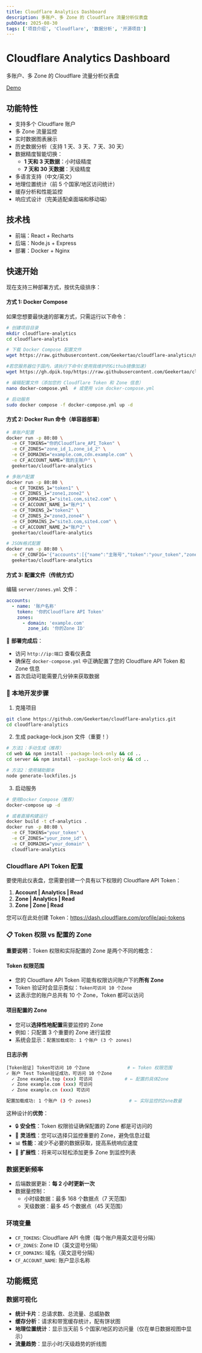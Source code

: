 ```yaml
---
title: Cloudflare Analytics Dashboard
description: 多账户、多 Zone 的 Cloudflare 流量分析仪表盘
pubDate: 2025-08-30
tags: ['项目介绍', 'Cloudflare', '数据分析', '开源项目']
---
```


# Cloudflare Analytics Dashboard

多账户、多 Zone 的 Cloudflare 流量分析仪表盘

[Demo](https://analytics.geekertao.top)

## 功能特性

- 支持多个 Cloudflare 账户
- 多 Zone 流量监控
- 实时数据图表展示
- 历史数据分析（支持 1 天、3 天、7 天、30 天）
- 数据精度智能切换：
  - **1 天和 3 天数据**：小时级精度
  - **7 天和 30 天数据**：天级精度
- 多语言支持（中文/英文）
- 地理位置统计（前 5 个国家/地区访问统计）
- 缓存分析和性能监控
- 响应式设计（完美适配桌面端和移动端）

## 技术栈

- 前端：React + Recharts
- 后端：Node.js + Express
- 部署：Docker + Nginx

## 快速开始

现在支持三种部署方式，按优先级排序：

#### 方式 1: Docker Compose

如果您想要最快速的部署方式，只需运行以下命令：

```bash
# 创建项目目录
mkdir cloudflare-analytics
cd cloudflare-analytics

# 下载 Docker Compose 配置文件
wget https://raw.githubusercontent.com/Geekertao/cloudflare-analytics/main/docker-compose.yml

#若您服务器位于国内，请执行下命令(使用我维护的Github镜像加速)
wget https://gh.dpik.top/https://raw.githubusercontent.com/Geekertao/cloudflare-analytics/main/docker-compose.yml

# 编辑配置文件（添加您的 Cloudflare Token 和 Zone 信息）
nano docker-compose.yml  # 或使用 vim docker-compose.yml

# 启动服务
sudo docker compose -f docker-compose.yml up -d
```

#### 方式 2: Docker Run 命令（单容器部署）

```bash
# 单账户配置
docker run -p 80:80 \
  -e CF_TOKENS="你的Cloudflare_API_Token" \
  -e CF_ZONES="zone_id_1,zone_id_2" \
  -e CF_DOMAINS="example.com,cdn.example.com" \
  -e CF_ACCOUNT_NAME="我的主账户" \
  geekertao/cloudflare-analytics

# 多账户配置
docker run -p 80:80 \
  -e CF_TOKENS_1="token1" \
  -e CF_ZONES_1="zone1,zone2" \
  -e CF_DOMAINS_1="site1.com,site2.com" \
  -e CF_ACCOUNT_NAME_1="账户1" \
  -e CF_TOKENS_2="token2" \
  -e CF_ZONES_2="zone3,zone4" \
  -e CF_DOMAINS_2="site3.com,site4.com" \
  -e CF_ACCOUNT_NAME_2="账户2" \
  geekertao/cloudflare-analytics

# JSON格式配置
docker run -p 80:80 \
  -e CF_CONFIG='{"accounts":[{"name":"主账号","token":"your_token","zones":[{"zone_id":"zone1","domain":"example.com"},{"zone_id":"zone2","domain":"cdn.example.com"}]}]}' \
  geekertao/cloudflare-analytics
```

#### 方式 3: 配置文件（传统方式）

编辑 `server/zones.yml` 文件：

```yaml
accounts:
  - name: '账户名称'
    token: '你的Cloudflare API Token'
    zones:
      - domain: 'example.com'
        zone_id: '你的Zone ID'
```

🎯 **部署完成后**：

- 访问 `http://ip:端口` 查看仪表盘
- 确保在 `docker-compose.yml` 中正确配置了您的 Cloudflare API Token 和 Zone 信息
- 首次启动可能需要几分钟来获取数据

### 🚀 本地开发步骤

1. 克隆项目

```bash
git clone https://github.com/Geekertao/cloudflare-analytics.git
cd cloudflare-analytics
```

2. 生成 package-lock.json 文件（重要！）

```bash
# 方法1：手动生成（推荐）
cd web && npm install --package-lock-only && cd ..
cd server && npm install --package-lock-only && cd ..

# 方法2：使用辅助脚本
node generate-lockfiles.js
```

3. 启动服务

```bash
# 使用Docker Compose（推荐）
docker-compose up -d

# 或者直接构建运行
docker build -t cf-analytics .
docker run -p 80:80 \
  -e CF_TOKENS="your_token" \
  -e CF_ZONES="your_zone_id" \
  -e CF_DOMAINS="your_domain" \
  cloudflare-analytics
```

### Cloudflare API Token 配置

要使用此仪表盘，您需要创建一个具有以下权限的 Cloudflare API Token：

1. **Account | Analytics | Read**
2. **Zone | Analytics | Read**
3. **Zone | Zone | Read**

您可以在此处创建 Token：https://dash.cloudflare.com/profile/api-tokens

### 📋 Token 权限 vs 配置的 Zone

**重要说明**：Token 权限和实际配置的 Zone 是两个不同的概念：

#### Token 权限范围

- 您的 Cloudflare API Token 可能有权限访问账户下的**所有 Zone**
- Token 验证时会显示类似：`Token可访问 10 个Zone`
- 这表示您的账户总共有 10 个 Zone，Token 都可以访问

#### 项目配置的 Zone

- 您可以**选择性地配置**需要监控的 Zone
- 例如：只配置 3 个重要的 Zone 进行监控
- 系统会显示：`配置加载成功: 1 个账户 (3 个 zones)`

#### 日志示例

```bash
[Token验证] Token可访问 10 个Zone              # ← Token 权限范围
✓ 账户 Test Token验证成功，可访问 10 个Zone
  ✓ Zone example.top (xxx) 可访问            # ← 配置的具体Zone
  ✓ Zone example.com (xxx) 可访问
  ✓ Zone example.cn (xxx) 可访问

配置加载成功: 1 个账户 (3 个 zones)              # ← 实际监控的Zone数量
```

这种设计的**优势**：

- 🔒 **安全性**：Token 权限验证确保配置的 Zone 都是可访问的
- 🎯 **灵活性**：您可以选择只监控重要的 Zone，避免信息过载
- 📊 **性能**：减少不必要的数据获取，提高系统响应速度
- 🔧 **扩展性**：将来可以轻松添加更多 Zone 到监控列表

### 数据更新频率

- 后端数据更新：**每 2 小时更新一次**
- 数据量控制：
  - 小时级数据：最多 168 个数据点（7 天范围）
  - 天级数据：最多 45 个数据点（45 天范围）

### 环境变量

- `CF_TOKENS`: Cloudflare API 令牌（每个账户用英文逗号分隔）
- `CF_ZONES`: Zone ID（英文逗号分隔）
- `CF_DOMAINS`: 域名（英文逗号分隔）
- `CF_ACCOUNT_NAME`: 账户显示名称

## 功能概览

### 数据可视化

- **统计卡片**：总请求数、总流量、总威胁数
- **缓存分析**：请求和带宽缓存统计，配有饼状图
- **地理位置统计**：显示当天前 5 个国家/地区的访问量（仅在单日数据视图中显示）
- **流量趋势**：显示小时/天级趋势的折线图

